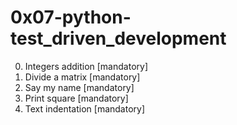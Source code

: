 # 0x07-python-test_driven_development

0. Integers addition [mandatory]
1. Divide a matrix [mandatory]
2. Say my name [mandatory]
3. Print square [mandatory]
4. Text indentation [mandatory]
